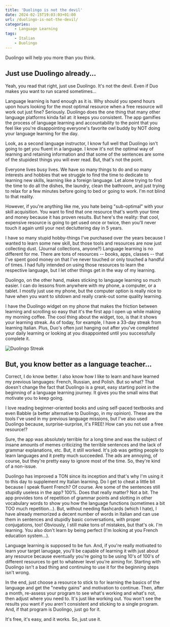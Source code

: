 ```yaml
---
title: 'Duolingo is not the devil'
date: 2024-02-15T19:03:03+01:00
url: /duolingo-is-not-the-devil/
categories:
    - Language Learning
tags:
    - Italian 
    - Duolingo
---
```

Duolingo will help you more than you think.
<!--more-->

## Just use Duolingo already...

Yeah, you read that right, just use Duolingo. It's not the devil. Even if Duo makes you want to run scared sometimes...

Language learning is hard enough as it is. Why should you spend hours upon hours looking for the most optimal resource when a free resource will work out just fine? Seriously. Duolingo does the one thing that many other language platforms kinda fail at: it keeps you consistent. The app gamifies the process of language learning and accountability to the point that you feel like you're disappointing everyone's favorite owl buddy by NOT doing your language learning for the day.

Look, as a second language instructor, I know full well that Duolingo isn't going to get you fluent in a language. I know it's not the optimal way of learning and retaining information and that some of the sentences are some of the stupidest things you will ever read. But, that's not the point. 

Everyone lives busy lives. We have so many things to do and so many interests and hobbies that we struggle to find the time to dedicate to learning new skills, learning like a foreign language. Let alone trying to find the time to do all the dishes, the laundry, clean the bathroom, and just trying to relax for a few minutes before going to bed or going to work. I'm not blind to that reality.

However, if you're anything like me, you hate being "sub-optimal" with your skill acquisition. You want to find that one resource that's worth your time and money because it has proven results. But here's the reality: that cool, expensive resource is going to get used once or twice, then you'll never touch it again until your next decluttering day in 5 years.

I have so many stupid hobby-things I've purchased over the years because I wanted to learn some new skill, but those tools and resources are now just collecting dust. (Journal collections, anyone?) Language learning is no different for me. There are tons of resources -- books, apps, classes -- that I've spent good money on that I've never touched or only touched a handful of times. I had fully intended on using those resources to learn the respective language, but I let other things get in the way of my learning. 

Duolingo, on the other hand, makes sticking to language learning so much easier. I can do lessons from anywhere with my phone, a computer, or a tablet. I mostly just use my phone, but the computer option is really nice to have when you want to sitdown and really crank-out some quality learning. 

I have the Duolingo widget on my phone that makes the friction between learning and scrolling so easy that it's the first app I open up while making my morning coffee. The cool thing about the widget, too, is that it shows your learning streak. As of today, for example, I have a 33-day streak from learning Italian. Plus, Duo's often just hanging out after you've completed your daily learning or looking at you disappointed until you successfully complete it. 

![Duolingo Streak](/images/2024/duolingo-streak.jpg)

## But, you know better as a language teacher...

Correct, I do know better. I also know how I like to learn and have learned my previous languages: French, Russian, and Polish. But so what? That doesn't change the fact that Duolingo is a great, easy starting point in the beginning of a language learning journey. It gives you the small wins that motivate you to keep going. 

I love reading beginner-oriented books and using self-paced textbooks and even Babble (a better alternative to Duolingo, in my opinion). These are the tools I've used in my previous language missions, but I've also used Duolingo because, surprise-surprise, it's FREE! How can you not use a free resource!?

Sure, the app was absolutely terrible for a long time and was the subject of insane amounts of memes criticizing the terrible sentences and the lack of grammar explanations, etc. But, it still worked. It's job was getting people to learn languages and it pretty much succeeded. The ads are annoying, of course, but they're pretty easy to ignore most of the time. So, they're kind of a non-issue. 

Duolingo has improved a TON since its inception and that's why I'm using it to this day to supplement my Italian learning. Do I get to cheat a little bit because I speak fluent French? Of course. Are some of the sentences still stupidly useless in the app? 100%. Does that really matter? Not a bit. The app provides tons of repetition of grammar points and slotting in other vocabulary words to show you how the language functions (sometimes a bit TOO much repetition...). But, without needing flashcards (which I hate), I have already memorized a decent number of words in Italian and can use them in sentences and stupidly basic conversations, with proper conjugations, too! Obviously, I still make tons of mistakes, but that's ok. I'm learning. You also don't learn by being perfect (I'm looking at you French education system...).

Language learning is supposed to be fun. And, if you're really motivated to learn your target lanugage, you'll be capable of learning it with just about any resource because eventually you're going to be using 10's of 100's of different resources to get to whatever level you're aiming for. Starting with Duolingo isn't a bad thing and continuing to use it for the beginning steps isn't wrong. 

In the end, just choose a resource to stick to for learning the basics of the language and get the "newby gains" and motivation to continue. Then, after a month, re-assess your program to see what's working and what's not, then adjust where you need to. It's just like working out. You won't see the results you want if you aren't consistent and sticking to a single program. And, if that program is Duolingo, just go for it. 

It's free, it's easy, and it works. So, just use it.
